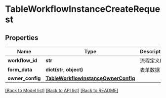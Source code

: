 # TableWorkflowInstanceCreateRequest

## Properties
Name | Type | Description | Notes
------------ | ------------- | ------------- | -------------
**workflow_id** | **str** | 流程定义ID | [optional] 
**form_data** | **dict(str, object)** | 表单数据 | [optional] 
**owner_config** | [**TableWorkflowInstanceOwnerConfig**](TableWorkflowInstanceOwnerConfig.md) |  | [optional] 

[[Back to Model list]](../README.md#documentation-for-models) [[Back to API list]](../README.md#documentation-for-api-endpoints) [[Back to README]](../README.md)

